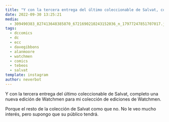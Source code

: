 ```yaml
---
title: "Y con la tercera entrega del último coleccionable de Salvat, completo una nueva edición de Watchmen para mi colección de ediciones de Watchmen"
date: 2022-09-30 13:25:21
media: 
  - 309490383_827413648385870_6721690210243152036_n_17977247851707017.jpg
tags: 
  - dccomics
  - dc
  - ecc
  - davegibbons
  - alanmoore
  - watchmen
  - comics
  - tebeos
  - salvat
template: instagram
author: neverbot
---
```


Y con la tercera entrega del último coleccionable de Salvat, completo una nueva edición de Watchmen para mi colección de ediciones de Watchmen.

Porque el resto de la colección de Salvat como que no. No le veo mucho interés, pero supongo que su público tendrá.
